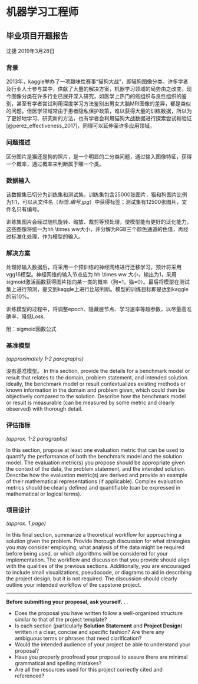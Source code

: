 # 机器学习工程师
## 毕业项目开题报告
沈捷 
2019年3月28日

### 背景

2013年，kaggle举办了一项趣味性赛事“猫狗大战”，即猫狗图像分类。许多学者及行业人士参与其中，供献了大量的解决方案，机器学习领域的局势由之改变。现今图像分类在许多行业已展开深入研究，如医学上热门的癌组织与良性组织的鉴别，甚至有学者尝试利用深度学习方法鉴别出男女大脑MRI图像的差异，都是类似的问题。但医学领域常由于患者隐私保护政策，难以获得大量的训练数据，所以为了更好地学习、研究新的方法，也有学者会利用猫狗大战数据进行探索尝试和验证[@perez_effectiveness_2017]，同理可以延伸至许多应用领域。

### 问题描述

区分图片是猫还是狗的照片，是一个明显的二分类问题，通过输入图像特征，获得一个概率，通过概率来判断属于哪一个类。

### 数据输入

该数据集已切分为训练集和测试集。训练集包含25000张图片，猫和狗图片比例为1:1，可以从文件名（*标签.编号.jpg*）中获得标签；测试集有12500张图片，文件名只有编号。

训练集图片会经过随机旋转、缩放、裁剪等预处理，使模型能有更好的泛化能力。这些图像将统一为hh \times ww大小，并分解为RGB三个颜色通道的色值，再经过标准化处理，作为模型的输入。

### 解决方案

处理好输入数据后，将采用一个预训练的神经网络进行迁移学习，预计将采用vgg16模型。神经网络的输入节点应为 hh \times ww 大小，输出为1，采用sigmoid激活函数获得图片指向某一类的概率（狗=1，猫=0）。最后将模型在测试集上进行预测，提交到kaggle上进行比较判断。模型的训练目标即是达到kaggle的前10%。

训练模型的过程中，将调整epoch、隐藏层节点、学习速率等超参数，以尽量高准确率，降低Loss.

附：sigmoid函数公式

### 基准模型
_(approximately 1-2 paragraphs)_

没有基准模型。
In this section, provide the details for a benchmark model or result that relates to the domain, problem statement, and intended solution. Ideally, the benchmark model or result contextualizes existing methods or known information in the domain and problem given, which could then be objectively compared to the solution. Describe how the benchmark model or result is measurable (can be measured by some metric and clearly observed) with thorough detail.

### 评估指标
_(approx. 1-2 paragraphs)_

In this section, propose at least one evaluation metric that can be used to quantify the performance of both the benchmark model and the solution model. The evaluation metric(s) you propose should be appropriate given the context of the data, the problem statement, and the intended solution. Describe how the evaluation metric(s) are derived and provide an example of their mathematical representations (if applicable). Complex evaluation metrics should be clearly defined and quantifiable (can be expressed in mathematical or logical terms).

### 项目设计
_(approx. 1 page)_

In this final section, summarize a theoretical workflow for approaching a solution given the problem. Provide thorough discussion for what strategies you may consider employing, what analysis of the data might be required before being used, or which algorithms will be considered for your implementation. The workflow and discussion that you provide should align with the qualities of the previous sections. Additionally, you are encouraged to include small visualizations, pseudocode, or diagrams to aid in describing the project design, but it is not required. The discussion should clearly outline your intended workflow of the capstone project.

-----------

**Before submitting your proposal, ask yourself. . .**

- Does the proposal you have written follow a well-organized structure similar to that of the project template?
- Is each section (particularly **Solution Statement** and **Project Design**) written in a clear, concise and specific fashion? Are there any ambiguous terms or phrases that need clarification?
- Would the intended audience of your project be able to understand your proposal?
- Have you properly proofread your proposal to assure there are minimal grammatical and spelling mistakes?
- Are all the resources used for this project correctly cited and referenced?
